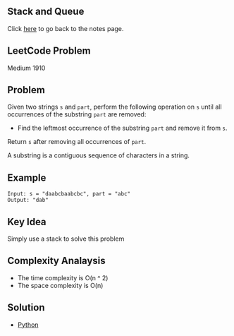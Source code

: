 ## Stack and Queue
Click [here](../notes.md) to go back to the notes page.

## LeetCode Problem
Medium 1910

## Problem
Given two strings `s` and `part`, perform the following operation on `s` until all occurrences of the substring `part` are removed:
- Find the leftmost occurrence of the substring `part` and remove it from `s`.

Return `s` after removing all occurrences of `part`.

A substring is a contiguous sequence of characters in a string.

## Example
```
Input: s = "daabcbaabcbc", part = "abc"
Output: "dab"
```

## Key Idea
Simply use a stack to solve this problem

## Complexity Analaysis
- The time complexity is O(n ^ 2)
- The space complexity is O(n)

## Solution
- [Python](./solution.py)